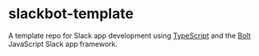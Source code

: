 # slackbot-template

A template repo for Slack app development using [TypeScript](https://www.typescriptlang.org/) and the [Bolt](https://github.com/slackapi/bolt-js) JavaScript Slack app framework.